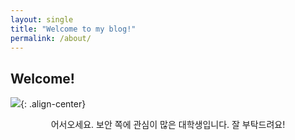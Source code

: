 ```yaml
---
layout: single
title: "Welcome to my blog!"
permalink: /about/
---
```


## Welcome!

![](https://i.imgur.com/oHCY083.jpg){: .align-center}

<center>어서오세요. 보안 쪽에 관심이 많은 대학생입니다.
잘 부탁드려요!</center>
